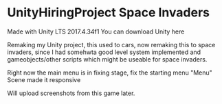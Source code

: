 # UnityHiringProject Space Invaders

 Made with Unity LTS 2017.4.34f1
 You can download Unity here

Remaking my Unity project, this used to cars, now remaking this to space invaders, since I had somehwta good level system implemented and gameobjects/other scripts which might be useable for space invaders.


Right now the main menu is in fixing stage, fix the starting menu "Menu" Scene made it responsive



Will upload screenshots from this game later.
